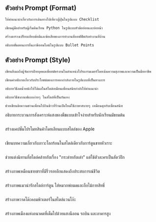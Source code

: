 ## ตัวอย่าง Prompt (Format)
```
ให้คำแนะนำเกี่ยวกับการเดินทางไปเที่ยวญี่ปุ่นในรูปแบบ Checklist
```
```
เขียนคู่มือสำหรับผู้เริ่มต้นเรียน Python ในรูปแบบหัวข้อย่อยและย่อหน้า
```
```
สร้างตารางเปรียบเทียบข้อดีและข้อเสียของการทำงานที่ออฟฟิศกับทำงานที่บ้าน
```
```
อธิบายขั้นตอนการยื่นภาษีออนไลน์ในรูปแบบ Bullet Points
```

## ตัวอย่าง Prompt (Style)
```
เขียนอีเมลถึงผู้จัดการฝ่ายบุคคลเพื่อสมัครงานในตำแหน่งโปรแกรมเมอร์โดยเน้นความสุภาพและความเป็นมืออาชีพ
```
```
เขียนคำอธิบายเกี่ยวกับประโยชน์ของการออกกำลังกายในรูปแบบที่เป็นทางการ
```
```
อธิบายวิธีลดน้ำหนักให้ได้ผลในสไตล์เหมือนเพื่อนสนิทกำลังให้คำแนะนำ
```
```
อธิบายวิธีชงกาแฟแบบง่ายๆ ในสไตล์ที่เป็นกันเอง 
```
```
ช่วยเขียนข้อความชวนเพื่อนไปกินข้าวที่ร้านเปิดใหม่ใช้ภาษาสบายๆ เหมือนคุยกับเพื่อนสนิท
```
อธิบายกระบวนการสังเคราะห์แสงของพืชแบบเข้าใจง่ายสำหรับนักเรียนมัธยมต้น
```
```
สร้างแคปชั่นโปรโมทสินค้าโดยเลียนแบบสไตล์ของ Apple
```
```
เขียนบทความเกี่ยวกับภาวะโลกร้อนในสไตล์เดียวกับการ์ตูนขายหัวเราะ
```
```
ช่วยแต่งนิทานที่สไตล์คล้ายกับเรื่อง "กระต่ายกับเต่า" แต่ใช้ตัวละครเป็นสัตว์ปีก
```
```
สร้างภาพเหมือนชายชราที่มีริ้วรอยลึกแสดงถึงประสบการณ์ชีวิต 
```
```
สร้างภาพแมวน่ารักสไตล์การ์ตูน ใส่หมวกพ่อมดและถือไม้กายสิทธิ์
```
```
สร้างภาพวาดโต๊ะคอมพิวเตอร์ในสไตล์แวนโก๊ะ
```
```
สร้างภาพเมืองแห่งอนาคตที่เต็มไปด้วยแสงนีออน รถบิน และอาคารสูง
```





